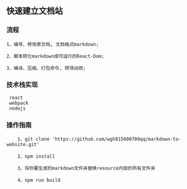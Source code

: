 ##  快速建立文档站


### 流程

```
1、编写、修改原文档, 文档格式markdown;

2、脚本转化markdown成可运行的React-Dom;

3、编译、压缩、打包命令, 转场动效;

```


### 技术栈实现

```
 react
 webpack
 nodejs
```


### 操作指南

```
    1、git clone 'https://github.com/wgh815600709qq/markdown-to-website.git'

    2、npm install
    
    3、将你要生成的markdown文件夹替换resource内部的所有文件夹

    4、npm run build

```